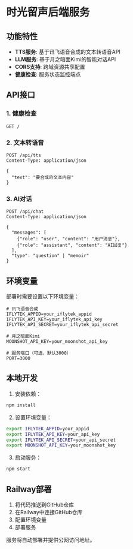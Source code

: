# 时光留声后端服务

## 功能特性

- **TTS服务**: 基于讯飞语音合成的文本转语音API
- **LLM服务**: 基于月之暗面Kimi的智能对话API
- **CORS支持**: 跨域资源共享配置
- **健康检查**: 服务状态监控端点

## API接口

### 1. 健康检查
```
GET /
```

### 2. 文本转语音
```
POST /api/tts
Content-Type: application/json

{
  "text": "要合成的文本内容"
}
```

### 3. AI对话
```
POST /api/chat
Content-Type: application/json

{
  "messages": [
    {"role": "user", "content": "用户消息"},
    {"role": "assistant", "content": "AI回复"}
  ],
  "type": "question" | "memoir"
}
```

## 环境变量

部署时需要设置以下环境变量：

```
# 讯飞语音合成
IFLYTEK_APPID=your_iflytek_appid
IFLYTEK_API_KEY=your_iflytek_api_key
IFLYTEK_API_SECRET=your_iflytek_api_secret

# 月之暗面Kimi
MOONSHOT_API_KEY=your_moonshot_api_key

# 服务端口（可选，默认3000）
PORT=3000
```

## 本地开发

1. 安装依赖：
```bash
npm install
```

2. 设置环境变量：
```bash
export IFLYTEK_APPID=your_appid
export IFLYTEK_API_KEY=your_api_key
export IFLYTEK_API_SECRET=your_api_secret
export MOONSHOT_API_KEY=your_moonshot_key
```

3. 启动服务：
```bash
npm start
```

## Railway部署

1. 将代码推送到GitHub仓库
2. 在Railway中连接GitHub仓库
3. 配置环境变量
4. 部署服务

服务将自动部署并提供公网访问地址。 